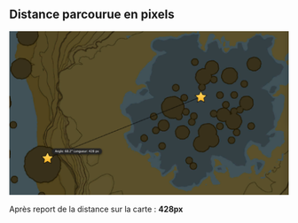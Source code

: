 ## Distance parcourue en pixels

![Report de la distance sur la carte](assets/measure.png)

Après report de la distance sur la carte : 
**428px**